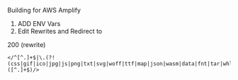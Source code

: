 Building for AWS Amplify

1. ADD ENV Vars
1. Edit Rewrites and Redirect to

200 (rewrite)

```
</^[^.]+$|\.(?!(css|gif|ico|jpg|js|png|txt|svg|woff|ttf|map|json|wasm|data|fnt|tar|whl|py)$)([^.]+$)/>
```
